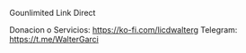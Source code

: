 Gounlimited Link Direct

Donacion o Servicios: https://ko-fi.com/licdwalterg 
Telegram: https://t.me/WalterGarci
